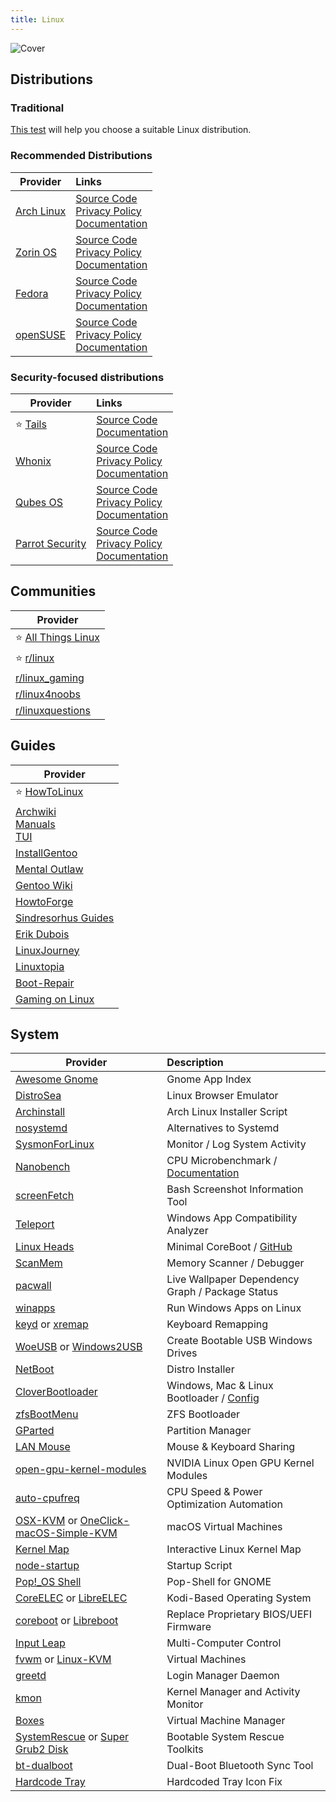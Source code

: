 ```yaml
---
title: Linux
---
```


![Cover](/assets/covers/linux.png)

## Distributions

### Traditional

[This test](https://distrochooser.de/) will help you choose a suitable Linux distribution.

### Recommended Distributions

| Provider | Links |
| --- | :-- |
| [Arch Linux](https://archlinux.org/) | [Source Code](https://gitlab.archlinux.org/archlinux)<br/>[Privacy Policy](https://terms.archlinux.org/docs/privacy-policy/)<br/>[Documentation](https://wiki.archlinux.org/)
| [Zorin OS](https://zorin.com/os/) | [Source Code](https://github.com/ZorinOS)<br/>[Privacy Policy](https://zorin.com/legal/privacy/)<br/>[Documentation](https://help.zorin.com/)
| [Fedora](https://fedoraproject.org/workstation) | [Source Code](https://gitlab.com/fedora)<br/>[Privacy Policy](https://docs.fedoraproject.org/en-US/legal/privacy/)<br/>[Documentation](https://docs.fedoraproject.org/en-US/docs/)
| [openSUSE](https://get.opensuse.org/desktop/) | [Source Code](https://github.com/openSUSE)<br/>[Privacy Policy](https://en.opensuse.org/Terms_of_site#Privacy_policy)<br/>[Documentation](https://doc.opensuse.org/)

### Security-focused distributions

| Provider | Links |
| --- | :-- |
| :star: [Tails](https://tails.net/) | [Source Code](https://gitlab.tails.boum.org/tails/tails)<br/>[Documentation](https://tails.net/doc/)
| [Whonix](https://whonix.org/) | [Source Code](https://github.com/Whonix)<br/>[Privacy Policy](https://www.whonix.org/wiki/Privacy_Policy)<br/>[Documentation](https://www.whonix.org/wiki/Documentation)
| [Qubes OS](https://qubes-os.org/) | [Source Code](https://github.com/QubesOS)<br/>[Privacy Policy](https://www.qubes-os.org/privacy/)<br/>[Documentation](https://www.qubes-os.org/doc/)
| [Parrot Security](https://www.parrotsec.org/) | [Source Code](https://github.com/ParrotSec)<br/>[Privacy Policy](https://www.parrotsec.org/privacy/)<br/>[Documentation](https://www.parrotsec.org/docs/)

## Communities

| Provider |
| --- |
| :star: [All Things Linux](https://atl.wiki/) |
| :star: [r/linux](https://www.reddit.com/r/linux/) |
| [r/linux_gaming](https://www.reddit.com/r/linux_gaming/) |
| [r/linux4noobs](https://www.reddit.com/r/linux4noobs/) |
| [r/linuxquestions](https://www.reddit.com/r/linux4noobs/) |

## Guides

| Provider |
| --- |
| :star: [HowToLinux](https://howtolinux.vercel.app) |
| [Archwiki](https://wiki.archlinux.org/)<br/>[Manuals](https://man.archlinux.org/)<br/>[TUI](https://codeberg.org/theooo/mantra.py) |
| [InstallGentoo](https://wiki.installgentoo.com/) |
| [Mental Outlaw](https://www.youtube.com/channel/UC7YOGHUfC1Tb6E4pudI9STA) |
| [Gentoo Wiki](https://wiki.gentoo.org/wiki/Main_Page) |
| [HowtoForge](https://www.howtoforge.com/) |
| [Sindresorhus Guides](https://github.com/sindresorhus/guides) |
| [Erik Dubois](https://www.youtube.com/c/ErikDubois) |
| [LinuxJourney](https://linuxjourney.com/) |
| [Linuxtopia](https://www.linuxtopia.org/) |
| [Boot-Repair](https://help.ubuntu.com/community/Boot-Repair) |
| [Gaming on Linux](https://linux-gaming.kwindu.eu/index.php?title=Main_Page) |

## System

| Provider | Description
| --- | :-- |
| [Awesome Gnome](https://github.com/Kazhnuz/awesome-gnome) | Gnome App Index
| [DistroSea](https://distrosea.com/) | Linux Browser Emulator
| [Archinstall](https://github.com/archlinux/archinstall) | Arch Linux Installer Script
| [nosystemd](https://nosystemd.org/) | Alternatives to Systemd
| [SysmonForLinux](https://github.com/Sysinternals/SysmonForLinux) | Monitor / Log System Activity
| [Nanobench](https://github.com/andreas-abel/nanoBench) | CPU Microbenchmark / [Documentation](https://nanobench.ankerl.com/)
| [screenFetch](https://github.com/KittyKatt/screenFetch) | Bash Screenshot Information Tool
| [Teleport](https://teleportsite.pages.dev/) | Windows App Compatibility Analyzer
| [Linux Heads](https://osresearch.net/) | Minimal CoreBoot / [GitHub](https://github.com/osresearch/heads)
| [ScanMem](https://github.com/scanmem/scanmem) | Memory Scanner / Debugger
| [pacwall](https://github.com/Kharacternyk/pacwall) | Live Wallpaper Dependency Graph / Package Status
| [winapps](https://github.com/Fmstrat/winapps) | Run Windows Apps on Linux
| [keyd](https://github.com/rvaiya/keyd) or [xremap](https://github.com/k0kubun/xremap) | Keyboard Remapping
| [WoeUSB](https://github.com/WoeUSB/WoeUSB) or [Windows2USB](https://github.com/ValdikSS/windows2usb) | Create Bootable USB Windows Drives
| [NetBoot](https://netboot.xyz/) | Distro Installer
| [CloverBootloader](https://github.com/CloverHackyColor/CloverBootloader/) | Windows, Mac & Linux Bootloader / [Config](https://mackie100projects.altervista.org/)
| [zfsBootMenu](https://docs.zfsbootmenu.org/) | ZFS Bootloader
| [GParted](https://gparted.org/) | Partition Manager
| [LAN Mouse](https://github.com/feschber/lan-mouse) | Mouse & Keyboard Sharing
| [open-gpu-kernel-modules](https://github.com/NVIDIA/open-gpu-kernel-modules) | NVIDIA Linux Open GPU Kernel Modules
| [auto-cpufreq](https://github.com/AdnanHodzic/auto-cpufreq) | CPU Speed & Power Optimization Automation
| [OSX-KVM](https://github.com/kholia/OSX-KVM) or [OneClick-macOS-Simple-KVM](https://notAperson535.github.io/OneClick-macOS-Simple-KVM) | macOS Virtual Machines
| [Kernel Map](https://makelinux.github.io/kernel/map/) | Interactive Linux Kernel Map
| [node-startup](https://github.com/ralyodio/node-startup) | Startup Script
| [Pop!_OS Shell](https://github.com/pop-os/shell) | Pop-Shell for GNOME
| [CoreELEC](https://github.com/CoreELEC/CoreELEC) or [LibreELEC](https://libreelec.tv/) | Kodi-Based Operating System
| [coreboot](https://coreboot.org/) or [Libreboot](https://libreboot.org/) | Replace Proprietary BIOS/UEFI Firmware
| [Input Leap](https://github.com/input-leap/input-leap) | Multi-Computer Control
| [fvwm](https://www.fvwm.org/) or [Linux-KVM](https://www.linux-kvm.org/page/Downloads) | Virtual Machines
| [greetd](https://sr.ht/~kennylevinsen/greetd/) | Login Manager Daemon
| [kmon](https://kmon.cli.rs/) | Kernel Manager and Activity Monitor
| [Boxes](https://wiki.gnome.org/Apps/Boxes) | Virtual Machine Manager
| [SystemRescue](https://www.system-rescue.org/) or [Super Grub2 Disk](https://www.supergrubdisk.org/super-grub2-disk/) | Bootable System Rescue Toolkits
| [bt-dualboot](https://github.com/x2es/bt-dualboot) | Dual-Boot Bluetooth Sync Tool
| [Hardcode Tray](https://github.com/bilelmoussaoui/Hardcode-Tray) | Hardcoded Tray Icon Fix
